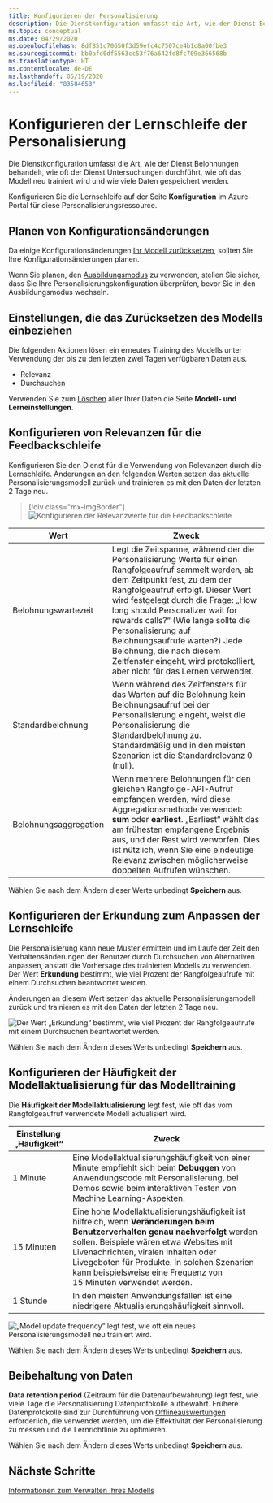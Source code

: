 ```yaml
---
title: Konfigurieren der Personalisierung
description: Die Dienstkonfiguration umfasst die Art, wie der Dienst Belohnungen behandelt, wie oft der Dienst Untersuchungen durchführt, wie oft das Modell neu trainiert wird und wie viele Daten gespeichert werden.
ms.topic: conceptual
ms.date: 04/29/2020
ms.openlocfilehash: 8df851c70650f3d59efc4c7507ce4b1c8a00fbe3
ms.sourcegitcommit: bb0afd0df5563cc53f76a642fd8fc709e366568b
ms.translationtype: HT
ms.contentlocale: de-DE
ms.lasthandoff: 05/19/2020
ms.locfileid: "83584653"
---
```

# <a name="configure-personalizer-learning-loop"></a>Konfigurieren der Lernschleife der Personalisierung

Die Dienstkonfiguration umfasst die Art, wie der Dienst Belohnungen behandelt, wie oft der Dienst Untersuchungen durchführt, wie oft das Modell neu trainiert wird und wie viele Daten gespeichert werden.

Konfigurieren Sie die Lernschleife auf der Seite **Konfiguration** im Azure-Portal für diese Personalisierungsressource.

<a name="configure-service-settings-in-the-azure-portal"></a>
<a name="configure-reward-settings-for-the-feedback-loop-based-on-use-case"></a>

## <a name="planning-configuration-changes"></a>Planen von Konfigurationsänderungen

Da einige Konfigurationsänderungen [Ihr Modell zurücksetzen](#settings-that-include-resetting-the-model), sollten Sie Ihre Konfigurationsänderungen planen.

Wenn Sie planen, den [Ausbildungsmodus](concept-apprentice-mode.md) zu verwenden, stellen Sie sicher, dass Sie Ihre Personalisierungskonfiguration überprüfen, bevor Sie in den Ausbildungsmodus wechseln.

<a name="clear-data-for-your-learning-loop"></a>

## <a name="settings-that-include-resetting-the-model"></a>Einstellungen, die das Zurücksetzen des Modells einbeziehen

Die folgenden Aktionen lösen ein erneutes Training des Modells unter Verwendung der bis zu den letzten zwei Tagen verfügbaren Daten aus.

* Relevanz
* Durchsuchen

Verwenden Sie zum [Löschen](how-to-manage-model.md) aller Ihrer Daten die Seite **Modell- und Lerneinstellungen**.

## <a name="configure-rewards-for-the-feedback-loop"></a>Konfigurieren von Relevanzen für die Feedbackschleife

Konfigurieren Sie den Dienst für die Verwendung von Relevanzen durch die Lernschleife. Änderungen an den folgenden Werten setzen das aktuelle Personalisierungsmodell zurück und trainieren es mit den Daten der letzten 2 Tage neu.

> [!div class="mx-imgBorder"]
> ![Konfigurieren der Relevanzwerte für die Feedbackschleife](media/settings/configure-model-reward-settings.png)

|Wert|Zweck|
|--|--|
|Belohnungswartezeit|Legt die Zeitspanne, während der die Personalisierung Werte für einen Rangfolgeaufruf sammelt werden, ab dem Zeitpunkt fest, zu dem der Rangfolgeaufruf erfolgt. Dieser Wert wird festgelegt durch die Frage: „How long should Personalizer wait for rewards calls?“ (Wie lange sollte die Personalisierung auf Belohnungsaufrufe warten?) Jede Belohnung, die nach diesem Zeitfenster eingeht, wird protokolliert, aber nicht für das Lernen verwendet.|
|Standardbelohnung|Wenn während des Zeitfensters für das Warten auf die Belohnung kein Belohnungsaufruf bei der Personalisierung eingeht, weist die Personalisierung die Standardbelohnung zu. Standardmäßig und in den meisten Szenarien ist die Standardrelevanz 0 (null).|
|Belohnungsaggregation|Wenn mehrere Belohnungen für den gleichen Rangfolge-API-Aufruf empfangen werden, wird diese Aggregationsmethode verwendet: **sum** oder **earliest**. „Earliest“ wählt das am frühesten empfangene Ergebnis aus, und der Rest wird verworfen. Dies ist nützlich, wenn Sie eine eindeutige Relevanz zwischen möglicherweise doppelten Aufrufen wünschen. |

Wählen Sie nach dem Ändern dieser Werte unbedingt **Speichern** aus.

## <a name="configure-exploration-to-allow-the-learning-loop-to-adapt"></a>Konfigurieren der Erkundung zum Anpassen der Lernschleife

Die Personalisierung kann neue Muster ermitteln und im Laufe der Zeit den Verhaltensänderungen der Benutzer durch Durchsuchen von Alternativen anpassen, anstatt die Vorhersage des trainierten Modells zu verwenden. Der Wert **Erkundung** bestimmt, wie viel Prozent der Rangfolgeaufrufe mit einem Durchsuchen beantwortet werden.

Änderungen an diesem Wert setzen das aktuelle Personalisierungsmodell zurück und trainieren es mit den Daten der letzten 2 Tage neu.

![Der Wert „Erkundung“ bestimmt, wie viel Prozent der Rangfolgeaufrufe mit einem Durchsuchen beantwortet werden.](media/settings/configure-exploration-setting.png)

Wählen Sie nach dem Ändern dieses Werts unbedingt **Speichern** aus.

<a name="model-update-frequency"></a>

## <a name="configure-model-update-frequency-for-model-training"></a>Konfigurieren der Häufigkeit der Modellaktualisierung für das Modelltraining

Die **Häufigkeit der Modellaktualisierung** legt fest, wie oft das vom Rangfolgeaufruf verwendete Modell aktualisiert wird.

|Einstellung „Häufigkeit“|Zweck|
|--|--|
|1 Minute|Eine Modellaktualisierungshäufigkeit von einer Minute empfiehlt sich beim **Debuggen** von Anwendungscode mit Personalisierung, bei Demos sowie beim interaktiven Testen von Machine Learning-Aspekten.|
|15 Minuten|Eine hohe Modellaktualisierungshäufigkeit ist hilfreich, wenn **Veränderungen beim Benutzerverhalten genau nachverfolgt** werden sollen. Beispiele wären etwa Websites mit Livenachrichten, viralen Inhalten oder Livegeboten für Produkte. In solchen Szenarien kann beispielsweise eine Frequenz von 15 Minuten verwendet werden. |
|1 Stunde|In den meisten Anwendungsfällen ist eine niedrigere Aktualisierungshäufigkeit sinnvoll.|

![„Model update frequency“ legt fest, wie oft ein neues Personalisierungsmodell neu trainiert wird.](media/settings/configure-model-update-frequency-settings-15-minutes.png)

Wählen Sie nach dem Ändern dieses Werts unbedingt **Speichern** aus.

## <a name="data-retention"></a>Beibehaltung von Daten

**Data retention period** (Zeitraum für die Datenaufbewahrung) legt fest, wie viele Tage die Personalisierung Datenprotokolle aufbewahrt. Frühere Datenprotokolle sind zur Durchführung von [Offlineauswertungen](concepts-offline-evaluation.md) erforderlich, die verwendet werden, um die Effektivität der Personalisierung zu messen und die Lernrichtlinie zu optimieren.

Wählen Sie nach dem Ändern dieses Werts unbedingt **Speichern** aus.



## <a name="next-steps"></a>Nächste Schritte

[Informationen zum Verwalten Ihres Modells](how-to-manage-model.md)
